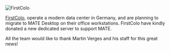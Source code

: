 <!--
.. link:
.. description:
.. tags: News,FirstColo
.. date: 2012-12-27 17:06:02
.. title: Thank you First Colo!
.. slug: 2012-12-27-thank-you-first-colo
.. author: Stefano Karapetsas
-->

![FirstColo](/assets/img/blog/first-color.gif)

[FirstColo](https://www.first-colo.net/en/), operate a modern data center in Germany, and
are planning to migrate to MATE Desktop on their office workstations. FirstColo have
kindly donated a new dedicated server to support MATE.

All the team would like to thank Martin Verges and his staff for this great news!
